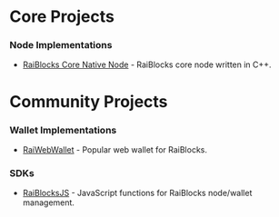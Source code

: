 # Core Projects

### Node Implementations

* [RaiBlocks Core Native Node](https://github.com/clemahieu/raiblocks) - RaiBlocks core node written in C++.

# Community Projects

### Wallet Implementations

* [RaiWebWallet](https://github.com/jaimehgb/RaiWebWallet) - Popular web wallet for RaiBlocks.

### SDKs

* [RaiBlocksJS](https://github.com/jaimehgb/RaiBlocksJS) - JavaScript functions for RaiBlocks node/wallet management.



